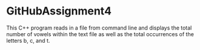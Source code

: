 # GitHubAssignment4
 This C++ program reads in a file from command line and displays the total number of vowels within the text file as well as the total occurrences of the letters b, c, and t. 
 
 
